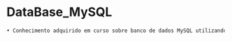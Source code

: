 # DataBase_MySQL

```sh
• Conhecimento adquirido em curso sobre banco de dados MySQL utilizando o DBeaver com os comandos SQL: DDL, DQL, DML E CRUD 
```
